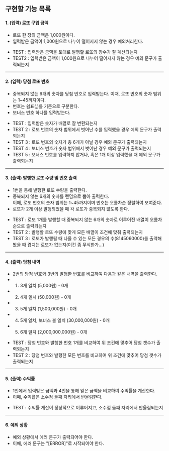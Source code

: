 ## 구현할 기능 목록
#### 1. (입력) 로또 구입 금액
* 로또 한 장의 금액은 1,000원이다.
* 입력받은 금액이 1,000원으로 나누어 떨어지지 않는 경우 예외처리한다.

- TEST : 입력받은 금액을 토대로 발행할 로또의 장수가 잘 계산되는지
- TEST2 : 입력받은 금액이 1,000원으로 나누어 떨어지지 않는 경우 예외 문구가 출력되는지

---

#### 2. (입력) 당첨 로또 번호
* 중복되지 않는 6개의 숫자를 당첨 번호로 입력받는다. 이때, 로또 번호의 숫자 범위는 1~45까지이다.
* 번호는 쉼표(,)를 기준으로 구분한다.
* 보너스 번호 하나를 입력받는다.

- TEST : 입력받은 숫자가 배열로 잘 변환되는지
- TEST 2 : 로또 번호의 숫자 범위에서 벗어난 수를 입력했을 경우 예외 문구가 출력되는지
- TEST 3 : 로또 번호의 숫자가 총 6개가 아닐 경우 예외 문구가 출력되는지
- TEST 4 : 보너스 번호가 숫자 범위에서 벗어난 경우 예외 문구가 출력되는지
- TEST 5 : 보너스 번호를 입력하지 않거나, 혹은 1개 이상 입력했을 때 예외 문구가 출력되는지

--- 

#### 3. (출력) 발행한 로또 수량 및 번호 출력
* 1번을 통해 발행한 로또 수량을 출력한다.
* 중복되지 않는 6개의 숫자를 랜덤으로 뽑아 출력한다.   
이때, 로또 번호의 숫자 범위는 1~45까지이며 번호는 오름차순 정렬하여 보여준다.
* 로또가 2개 이상 발행되었을 때 각 로또가 중복되지 않도록 한다.

- TEST : 로또 1개를 발행할 때 중복되지 않는 6개의 숫자로 이루어진 배열이 오름차순으로 출력되는지
- TEST 2 : 발행할 로또 수량에 맞게 모든 배열이 조건에 맞춰 출력되는지
- TEST 3 : 로또가 발행될 때 나올 수 있는 모든 경우의 수(8145060000)를 출력해봤을 때 겹치는 로또가 없는지(이건 좀 무식한가...)

---

#### 4. (출력) 당첨 내역
* 2번의 당첨 번호와 3번의 발행한 번호를 비교하여 다음과 같은 내역을 출력한다.
* 1) 3개 일치 (5,000원) - 0개
* 2) 4개 일치 (50,000원) - 0개
* 3) 5개 일치 (1,500,000원) - 0개
* 4) 5개 일치, 보너스 볼 일치 (30,000,000원) - 0개
* 5) 6개 일치 (2,000,000,000원) - 0개

- TEST : 당첨 번호와 발행한 번호 1개를 비교하여 위 조건에 맞추어 당첨 갯수가 출력되는지
- TEST 2 : 당첨 번호와 발행한 모든 번호를 비교하여 위 조건에 맞추어 당첨 갯수가 출력되는지

---

#### 5. (출력) 수익률
* 1번에서 입력받은 금액과 4번을 통해 얻은 금액을 비교하여 수익률을 계산한다.
* 이때, 수익률은 소수점 둘째 자리에서 반올림한다.

- TEST : 수익률 계산이 정상적으로 이루어지고, 소수점 둘째 자리에서 반올림되는지

---


#### 6. 예외 상황
* 예외 상황에서 에러 문구가 출력되어야 한다.
* 이때, 에러 문구는 "[ERROR]"로 시작되어야 한다.
